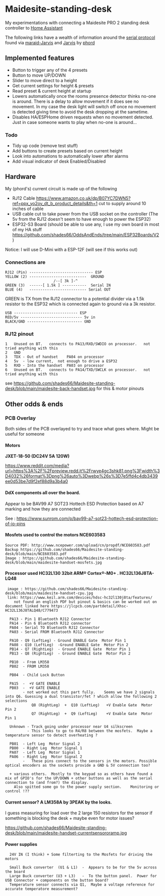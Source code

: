 # Maidesite-standing-desk

My experimentations with connecting a Maidesite PRO 2 standing desk controller to [Home Assistant](https://www.home-assistant.io/)

The following links have a wealth of information around the [serial protocol](https://docs.google.com/spreadsheets/d/1GKZfDFljVX4eQBMawq0-Rc8t0x8V6gjQ5BgAYngPYTo/edit?pli=1#gid=1438530487) found via [maraid-Jarvis](https://github.com/phord/maraid-Jarvis) and [Jarvis](https://github.com/phord/Jarvis) by [phord](https://github.com/phord/)

## Implemented features

* Button to trigger any of the 4 presets
* Button to move UP/DOWN
* Slider to move direct to a height
* Get current settings for height & presets
* Read preset & current height at startup
* Lowers automatically once the rooms presence detector thinks no-one is around.  There is a delay to allow movement if it does see no movement.  In my case the desk light will switch off once no movement is detected giving time to avoid the desk dropping at the sametime.
* Disables HA/ESPHome driven requests when no movement detected.  Just in case someone wants to play when no-one is around...

### Todo

* Tidy up code (remove test stuff)
* Add buttons to create presets based on current height
* Look into automations to automatically lower after alarms
* Add visual indicator of desk Enabled/Disabled

## Hardware

My (phord's) current circuit is made up of the following

* RJ12 Cable  https://www.amazon.co.uk/dp/B07YC7DWN5?ref=ppx_yo2ov_dt_b_product_details&th=1   cut to supply around 10 inches of cable
* USB cable  cut to take power from the USB socket on the controller (The 5v from the RJ12 doesn't seem to have enough to power the ESP32)
* ESP32-S3 Board  (should be able to use any,  I use my own board in most of my HA stuff https://github.com/shades66/OddsAndEnds/tree/main/ESP32Boards/V2 )

Notice: I will use D-Mini with a ESP-12F (will see if this works out)

### Connections are

    RJ12 (Pin) ----------------------------- ESP
    YELLOW (2) --------------------------  GROUND
                          /--[ 3k ]-^
    GREEN (3)  ------[ 1.5k ] -----------  Serial IN
    BLUE (4)   -------------------------- Serial OUT

GREEN is TX from the RJ12 connector to a potential divider via a 1.5k resistor to the ESP32 which is connected again to ground via a 3k resistor.

    USB ----------------------------- ESP
    RED/5v ---------------------------- 5v in
    BLACK/GND ------------------------- GND


### RJ12 pinout

    1   Unused on BT.   connects to PA13/RXD/SWDIO on processor.   not tried anything with this
    2   GND
    3   TDX - Out of handset    PA04 on processor
    4   5v  - low current,  not enough to drive a ESP32 
    5   RXD - Into the handset  PA03 on processor
    6   Unused on BT.   connects to PA14/TXD/SWCLK on processor.   not tried anything with this

see https://github.com/shades66/Maidesite-standing-desk/blob/main/maidesite-back-handset.jpg for this & motor pinouts

## Other odds & ends

### PCB Overlay

Both sides of the PCB overlayed to try and trace what goes where.   Might be useful for someone

#### Motors

**JXET-18-50 (DC24V 5A 120W)**

https://www.reddit.com/media?url=https%3A%2F%2Fpreview.redd.it%2Frwye4gc3shk81.png%3Fwidth%3D4032%26format%3Dpng%26auto%3Dwebp%26s%3D7e5ffd4c4db3439ee0d53be7d9f2ef88d9a3b4a0

#### DdX components all over the board.  

Appear to be BAV99 A7 SOT23 Hottech ESD Protection based on A7 marking and how they are connected

See : https://www.sunrom.com/p/bav99-a7-sot23-hottech-esd-protection-of-io-pins
    
#### Mosfets used to control the motors NCE603583   

    Source PDF: http://www.ncepower.com/upload/cn/propdf/NCE603583.pdf
    Backup https://github.com/shades66/Maidesite-standing-desk/blob/main/NCE603583.pdf
    Image : https://github.com/shades66/Maidesite-standing-desk/blob/main/maidesite-handset-mosfets.jpg

#### Processor used HC32L130  32bit ARM® Cortex®-M0+ .    HC32L136J8TA-LQ48

     image : https://github.com/shades66/Maidesite-standing-desk/blob/main/maidesite-handset-cpu.jpg
     link: https://www.keil.arm.com/devices/hdsc-hc32l130j8ta/features/
        not found an english PDF but pinout & basics can be worked out on document linked here https://jlcpcb.com/partdetail/Xhsc-HC32L136J8TALQ48/C779473

      PA13 - Pin 1 Bluetooth RJ12 Connector
      PA14 - Pin 6 Bluetooth RJ12 connector
      PA04 - Serial TO Bluetooth RJ12 Connector
      PA03 - Serial FROM Bluetooth RJ12 Connector

      PA10 - Q9 (LeftLeg) - Ground ENABLE Gate  Motor Pin 1
      PA08 - Q10 (LeftLeg)  -Ground ENABLE Gate  Motor Pin 2
      PB14 - Q7 (RightLeg)  - Ground ENABLE Gate  Motor Pin 1
      PB13 - Q8 (RightLeg)  - Ground ENABLE Gate  Motor Pin 2

      PB10  - From LM358
      PB02  - FROM LM358

      PB04  - Child Lock Button

      PA15  -  +V GATE ENABLE
      PB03  -  +V GATE ENABLE
            - not worked out this part fully.    Seems we have 2 signals into Q6. Guessing a dual transistor/fet ? which allow the following 2 selections
                Q8 (RightLeg)  +  Q10 (LeftLeg)   +V Enable Gate  Motor Pin 2
                Q7 (RightLeg)  +  Q9 (LeftLeg)    +V Enable Gate  Motor Pin 1

      Unknown - Track going under processor near U4 silkscreen
              - This looks to go to R4/R8 between the mosfets.  Maybe a temperature sensor to detect overheating ?

      PB01  - Left Leg  Motor Signal 2
      PB00  - Right Leg  Motor Signal 1
      PA07  - Left Leg  Motor Signal 1
      PA06  - Right Leg  Motor Signal 2
            -   These pins connect to the sensors in the motors. Possible optical encoders as the sockets provide a GND & 5V connection too?

      + various others.  Mostly to the keypad so as others have found a mix of GPIO's for the UP/DOWN + other buttons as well as the serial connection to (and from?) the display.
        Also spitted some go to the power supply section.    Monitoring or control !??


#### Current sensor?  A LM358A by 3PEAK by the looks.   

I guess measuring for load over the 2 large 150 resistors for the sensor if something is blocking the desk + maybe even for motor issues?

https://github.com/shades66/Maidesite-standing-desk/blob/main/maidesite-handset-currentsensororamp.jpg

#### Power supplies

      24V IN (I think) + Some filterting to the Mosfets for driving the motors

      Small Buck converter  (U1 & L1)  -  Appears to be for the 5v across the board
      Large Buck converter (U3 + L3)   -  To the button panel.  Power for USB Connector + components on the button board?
      Temperature sensor connects via Q1,  Maybe a voltage reference for accurate temperatore measurement?

